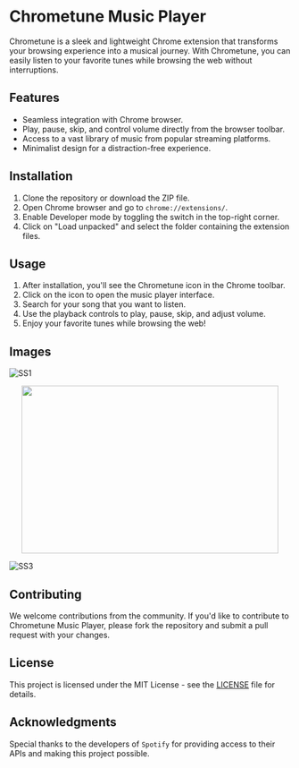 # Chrometune Music Player

Chrometune is a sleek and lightweight Chrome extension that transforms your browsing experience into a musical journey. With Chrometune, you can easily listen to your favorite tunes while browsing the web without interruptions.

## Features

- Seamless integration with Chrome browser.
- Play, pause, skip, and control volume directly from the browser toolbar.
- Access to a vast library of music from popular streaming platforms.
- Minimalist design for a distraction-free experience.

## Installation

1. Clone the repository or download the ZIP file.
2. Open Chrome browser and go to `chrome://extensions/`.
3. Enable Developer mode by toggling the switch in the top-right corner.
4. Click on "Load unpacked" and select the folder containing the extension files.

## Usage

1. After installation, you'll see the Chrometune icon in the Chrome toolbar.
2. Click on the icon to open the music player interface.
3. Search for your song that you want to listen.
4. Use the playback controls to play, pause, skip, and adjust volume.
5. Enjoy your favorite tunes while browsing the web!

## Images

![SS1](https://github.com/Archit-24/Music-Player-Extension/assets/155532480/cdf211cd-a3e6-4681-99c4-60549d2080f1)

<p align="center">
  <img width="460" height="300" src="![SS2](https://github.com/Archit-24/Music-Player-Extension/assets/155532480/bdd8b0e7-e48a-401e-88f3-cc7d2647f358)">
</p>

![SS3](https://github.com/Archit-24/Music-Player-Extension/assets/155532480/49fb7315-e3b1-4816-8f83-93877da8e5f1)

## Contributing

We welcome contributions from the community. If you'd like to contribute to Chrometune Music Player, please fork the repository and submit a pull request with your changes.

## License

This project is licensed under the MIT License - see the [LICENSE](LICENSE) file for details.

## Acknowledgments

Special thanks to the developers of `Spotify` for providing access to their APIs and making this project possible.

